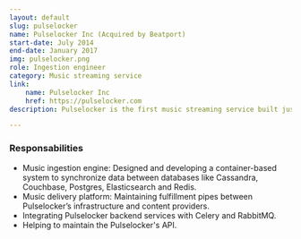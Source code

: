 ```yaml
---
layout: default
slug: pulselocker
name: Pulselocker Inc (Acquired by Beatport)
start-date: July 2014
end-date: January 2017
img: pulselocker.png
role: Ingestion engineer
category: Music streaming service
link:
    name: Pulselocker Inc
    href: https://pulselocker.com
description: Pulselocker is the first music streaming service built just for DJs. Integrated directly into DJ applications, Pulselocker gives you access to an up to date catalog of 44+ million tracks from major and independent labels from within the DJ application browser. Acquired by Beatport.

---
```


### Responsabilities

- Music ingestion engine: Designed and developing a container-based system to synchronize data
  between databases like Cassandra, Couchbase, Postgres, Elasticsearch and Redis.
- Music delivery platform: Maintaining fulfillment pipes between Pulselocker’s infrastructure and
  content providers.
- Integrating Pulselocker backend services with Celery and RabbitMQ.
- Helping to maintain the Pulselocker's API.

